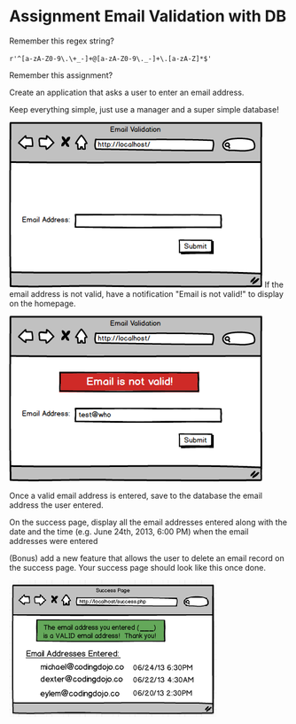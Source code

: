 # Assignment Email Validation with DB

Remember this regex string?

`r'^[a-zA-Z0-9\.\+_-]+@[a-zA-Z0-9\._-]+\.[a-zA-Z]*$'`

Remember this assignment?

Create an application that asks a user to enter an email address.

Keep everything simple, just use a manager and a super simple database!

![email1](/emailvalidationassignment1.png "email1")
If the email address is not valid, have a notification "Email is not valid!" to display on the homepage.  

![email2](/emailvalidationassignment2.png "email2")

Once a valid email address is entered, save to the database the email address the user entered.

On the success page, display all the email addresses entered along with the date and the time (e.g. June 24th, 2013, 6:00 PM) when the email addresses were entered

(Bonus) add a new feature that allows the user to delete an email record on the success page.
Your success page should look like this once done.

![email3](/basic-2-php.png "email")
